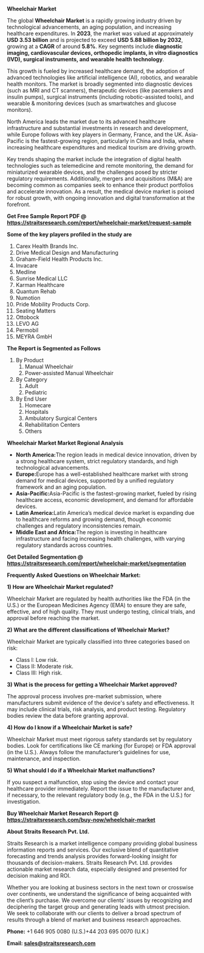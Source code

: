 <p><strong>Wheelchair Market</strong></p>
<p>The global <strong>Wheelchair Market</strong> is a rapidly growing industry driven by technological advancements, an aging population, and increasing healthcare expenditures. In <strong>2023</strong>, the market was valued at approximately <strong>USD 3.53 billion</strong> and is projected to exceed <strong>USD 5.88 billion</strong><strong> by 2032</strong>, growing at a <strong>CAGR</strong> of around <strong>5.8</strong><strong>%</strong>. Key segments include <strong>diagnostic imaging, cardiovascular devices, orthopedic implants, in vitro diagnostics (IVD), surgical instruments, and wearable health technology</strong>.</p>
<p>This growth is fueled by increased healthcare demand, the adoption of advanced technologies like artificial intelligence (AI), robotics, and wearable health monitors. The market is broadly segmented into diagnostic devices (such as MRI and CT scanners), therapeutic devices (like pacemakers and insulin pumps), surgical instruments (including robotic-assisted tools), and wearable &amp; monitoring devices (such as smartwatches and glucose monitors).</p>
<p>North America leads the market due to its advanced healthcare infrastructure and substantial investments in research and development, while Europe follows with key players in Germany, France, and the UK. Asia-Pacific is the fastest-growing region, particularly in China and India, where increasing healthcare expenditures and medical tourism are driving growth.</p>
<p>Key trends shaping the market include the integration of digital health technologies such as telemedicine and remote monitoring, the demand for miniaturized wearable devices, and the challenges posed by stricter regulatory requirements. Additionally, mergers and acquisitions (M&amp;A) are becoming common as companies seek to enhance their product portfolios and accelerate innovation. As a result, the medical device market is poised for robust growth, with ongoing innovation and digital transformation at the forefront.</p>
<p><strong>Get Free Sample Report PDF @ <a href=https://straitsresearch.com/report/wheelchair-market/request-sample>https://straitsresearch.com/report/wheelchair-market/request-sample</a></strong></p>
<div>
<div><strong>Some of the key players profiled in the study are</strong></div>
</div>
<p><ol>
<li>Carex Health Brands Inc.</li>
<li>Drive Medical Design and Manufacturing</li>
<li>Graham-Field Health Products Inc.</li>
<li>Invacare</li>
<li>Medline</li>
<li>Sunrise Medical LLC</li>
<li>Karman Healthcare</li>
<li>Quantum Rehab</li>
<li>Numotion</li>
<li>Pride Mobility Products Corp.</li>
<li>Seating Matters</li>
<li>Ottobock</li>
<li>LEVO AG</li>
<li>Permobil</li>
<li>MEYRA GmbH</li>
</ol></p>
<p><strong>The Report is Segmented as Follows</strong></p>
<p><ol>
<li>By Product
<ol>
<li>Manual Wheelchair</li>
<li>Power-assisted Manual Wheelchair</li>
</ol>
</li>
<li>By Category
<ol>
<li>Adult</li>
<li>Pediatric</li>
</ol>
</li>
<li>By End User
<ol>
<li>Homecare</li>
<li>Hospitals</li>
<li>Ambulatory Surgical Centers</li>
<li>Rehabilitation Centers</li>
<li>Others</li>
</ol>
</li>
</ol></p>
<p><strong>Wheelchair Market Market Regional Analysis</strong></p>
<ul>
<li><strong>North America:</strong>The region leads in medical device innovation, driven by a strong healthcare system, strict regulatory standards, and high technological advancements.</li>
<li><strong>Europe:</strong>Europe has a well-established healthcare market with strong demand for medical devices, supported by a unified regulatory framework and an aging population.</li>
<li><strong>Asia-Pacific:</strong>Asia-Pacific is the fastest-growing market, fueled by rising healthcare access, economic development, and demand for affordable devices.</li>
<li><strong>Latin America:</strong>Latin America&rsquo;s medical device market is expanding due to healthcare reforms and growing demand, though economic challenges and regulatory inconsistencies remain.</li>
<li><strong>Middle East and Africa:</strong>The region is investing in healthcare infrastructure and facing increasing health challenges, with varying regulatory standards across countries.</li>
</ul>
<p><strong>Get Detailed Segmentation @ <a href=https://straitsresearch.com/report/wheelchair-market/segmentation>https://straitsresearch.com/report/wheelchair-market/segmentation</a></strong></p>
<p><strong>Frequently Asked Questions on Wheelchair Market:</strong></p>
<p><strong>1) How are Wheelchair Market regulated?</strong></p>
<p>Wheelchair Market are regulated by health authorities like the FDA (in the U.S.) or the European Medicines Agency (EMA) to ensure they are safe, effective, and of high quality. They must undergo testing, clinical trials, and approval before reaching the market.</p>
<p><strong>2) What are the different classifications of Wheelchair Market?</strong></p>
<p>Wheelchair Market are typically classified into three categories based on risk:</p>
<ul>
<li>Class I: Low risk.</li>
<li>Class II: Moderate risk.</li>
<li>Class III: High risk.</li>
</ul>
<p><strong>3) What is the process for getting a Wheelchair Market approved?</strong></p>
<p>The approval process involves pre-market submission, where manufacturers submit evidence of the device's safety and effectiveness. It may include clinical trials, risk analysis, and product testing. Regulatory bodies review the data before granting approval.</p>
<p><strong>4) How do I know if a Wheelchair Market is safe?</strong></p>
<p>Wheelchair Market must meet rigorous safety standards set by regulatory bodies. Look for certifications like CE marking (for Europe) or FDA approval (in the U.S.). Always follow the manufacturer&rsquo;s guidelines for use, maintenance, and inspection.</p>
<p><strong>5) What should I do if a Wheelchair Market malfunctions?</strong></p>
<p>If you suspect a malfunction, stop using the device and contact your healthcare provider immediately. Report the issue to the manufacturer and, if necessary, to the relevant regulatory body (e.g., the FDA in the U.S.) for investigation.</p>
<p><strong>Buy Wheelchair Market Research Report @ <a href=https://straitsresearch.com/buy-now/wheelchair-market>https://straitsresearch.com/buy-now/wheelchair-market</a></strong></p>
<p><strong>About Straits Research Pvt. Ltd.</strong></p>
<p>Straits Research is a market intelligence company providing global business information reports and services. Our exclusive blend of quantitative forecasting and trends analysis provides forward-looking insight for thousands of decision-makers. Straits Research Pvt. Ltd. provides actionable market research data, especially designed and presented for decision making and ROI.</p>
<p>Whether you are looking at business sectors in the next town or crosswise over continents, we understand the significance of being acquainted with the client&rsquo;s purchase. We overcome our clients&rsquo; issues by recognizing and deciphering the target group and generating leads with utmost precision. We seek to collaborate with our clients to deliver a broad spectrum of results through a blend of market and business research approaches.</p>
<p><strong><strong>Phone:</strong></strong> +1 646 905 0080 (U.S.)+44 203 695 0070 (U.K.)</p>
<p><strong><strong>Email: </strong></strong><a href=mailto:sales@straitsresearch.com><strong><u><strong>sales@straitsresearch.com</strong></u></strong></a></p>
